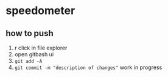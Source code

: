 # speedometer
## how to push
1. r click in file explorer
2. open gitbash ui
3. `git add -A`
4. `git commit -m "description of changes"`
work in progress
